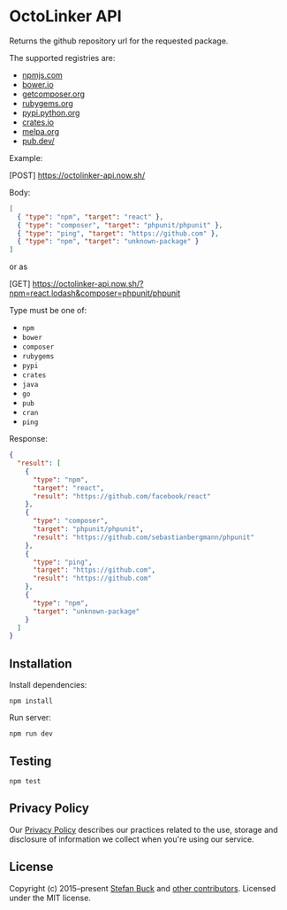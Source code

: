 # OctoLinker API

Returns the github repository url for the requested package.

The supported registries are:

- [npmjs.com](https://npmjs.com)
- [bower.io](http:/bower.io)
- [getcomposer.org](https://getcomposer.org)
- [rubygems.org](https://rubygems.org)
- [pypi.python.org](https://pypi.python.org)
- [crates.io](https://crates.io)
- [melpa.org](https://melpa.org)
- [pub.dev/](https://pub.dev)

Example:

[POST] https://octolinker-api.now.sh/

Body:

```json
[
  { "type": "npm", "target": "react" },
  { "type": "composer", "target": "phpunit/phpunit" },
  { "type": "ping", "target": "https://github.com" },
  { "type": "npm", "target": "unknown-package" }
]
```

or as 

[GET] https://octolinker-api.now.sh/?npm=react,lodash&composer=phpunit/phpunit

Type must be one of:

- `npm`
- `bower`
- `composer`
- `rubygems`
- `pypi`
- `crates`
- `java`
- `go`
- `pub`
- `cran`
- `ping`

Response:

```json
{
  "result": [
    {
      "type": "npm",
      "target": "react",
      "result": "https://github.com/facebook/react"
    },
    {
      "type": "composer",
      "target": "phpunit/phpunit",
      "result": "https://github.com/sebastianbergmann/phpunit"
    },
    {
      "type": "ping",
      "target": "https://github.com",
      "result": "https://github.com"
    },
    {
      "type": "npm",
      "target": "unknown-package"
    }
  ]
}
```

## Installation

Install dependencies:

`npm install`

Run server:

`npm run dev`

## Testing

`npm test`

## Privacy Policy

Our [Privacy Policy](https://octolinker.now.sh/privacy/) describes our practices related to the use, storage and disclosure of information we collect when you're using our service.

## License

Copyright (c) 2015–present [Stefan Buck](https://stefanbuck.com/) and [other contributors](https://github.com/OctoLinker/api/graphs/contributors).
Licensed under the MIT license.

